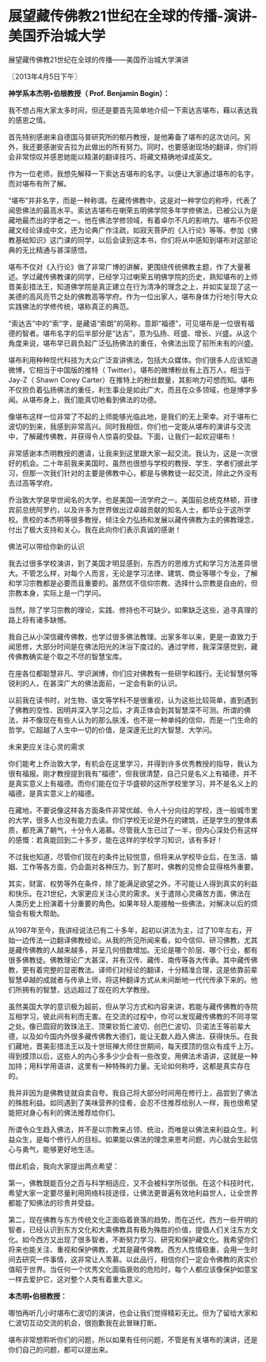 # 展望藏传佛教21世纪在全球的传播-演讲-美国乔治城大学

展望藏传佛教21世纪在全球的传播——美国乔治城大学演讲

〖2013年4月5日下午〗

**神学系本杰明•伯根教授（ Prof. Benjamin Bogin）：**

我不想占用大家太多时间，但还是要首先简单地介绍一下索达吉堪布，藉以表达我的感恩之情。

首先特别感谢来自德国马普研究所的郁丹教授，是他筹备了堪布的这次访问。另外，我还要感谢安吉拉为此做出的所有努力。同时，也要感谢现场的翻译，你们将会非常惊叹并感恩她能以精湛的翻译技巧，将藏文精确地译成英文。

作为一位老师，我想先解释一下索达吉堪布的名字。以便让大家通过堪布的名字，而对堪布有所了解。

“堪布”并非名字，而是一种称谓。在藏传佛教中，这是对一种学位的称呼，代表了闻思佛法的最高水平。索达吉堪布在喇荣五明佛学院多年学修佛法，已被公认为是藏地最杰出的学者之一。他在佛法学修领域，有着卓尔不凡的影响力。堪布不仅把藏文经论译成中文，还为论典广作注疏，如寂天菩萨的《入行论》等等。参加《佛教基础知识》这门课的同学，以后会读到这本书，你们将从中感知到堪布对这部论典的无比精通与甚深感悟。

堪布不仅对《入行论》做了非常广博的讲解，更围绕传统佛教主题，作了大量著述。学过藏传佛教课的同学，已经学习过喇荣五明佛学院的历史，熟知堪布的上师晋美彭措法王，知道佛学院是真正建立在行为清净的理念之上，并如实呈现了这一美德的高风亮节之处的佛教高等学府。作为一位出家人，堪布身体力行地引导大众实践佛法的学修传统，堪称真正的典范。

“索达吉”中的“索”字，是藏语“索朗”的简称，意即“福德”，可见堪布是一位很有福德的智者。堪布名字的后半部分是“达吉”，意为弘扬、旺盛、增长、兴盛。从这个角度来说，堪布早已肩负起广泛弘扬佛法的重任，令佛法出现了前所未有的兴盛。

堪布利用种种现代科技为大众广泛宣讲佛法，包括大众媒体。你们很多人应该知道微博，它相当于中国版的推特（ Twitter）。堪布的微博粉丝有上百万人，相当于 Jay-Z（ Shawn Corey Carter）在推特上的粉丝数量，其影响力可想而知。堪布不仅担负着弘扬佛法的重任，利生事业是如此广大，而且在众多领域，也是博学多闻。从堪布身上，我们能真切地看到佛法的功德。

像堪布这样一位非常了不起的上师能够光临此地，是我们的无上荣幸。对于堪布仁波切的到来，我感到非常高兴。同时我相信，你们也一定能从堪布的演讲与交流中，了解藏传佛教，并获得令人惊喜的受益。下面，让我们一起欢迎堪布！

非常感谢本杰明教授的邀请，让我来到这里跟大家一起交流。我认为，这是一次很好的机会。二十年前我来美国时，虽然也很想与学校的教授、学生、学者们彼此学习，但那一次我们针对的主要是佛教中心，都是与佛教徒一起交流，除此之外没有去过高等学府。

乔治敦大学是举世闻名的大学，也是美国一流学府之一。美国前总统克林顿，菲律宾前总统阿罗约，以及许多为世界做出过卓越贡献的知名人士，都毕业于这所学校。贵校的本杰明等很多教授，倾注全力弘扬和发展以藏传佛教为主的佛教理念，付出了极大支持和关心。我在此向你们表示真诚的感谢！

佛法可以带给你新的认识

我去过很多学校演讲，到了美国才明显感到，东西方的思维方式和学习方法差异很大。不管怎么样，对每个人而言，无论是学习法律、建筑、商业等哪个专业，了解和学习宗教都是必要而且重要的。虽然信不信仰宗教、选择什么宗教是自由的，但宗教本身，实际上是一门学问。

当然，除了学习宗教的理论，实践、修持也不可缺少。如果缺乏这些，追寻真理的路上将有诸多缺憾。

我自己从小深信藏传佛教，也学过很多佛法教理。出家多年以来，更是一直致力于闻思修，大部分时间是在佛法阳光的沐浴下度过的。通过学修，我深深感觉到，藏传佛教确实是个取之不尽的智慧宝库。

在座各位都聪慧非凡、学识渊博，你们应对佛教有一些研学和践行。无论智慧何等锐利的人，在甚深广大的佛法面前，一定会有新的认识。

以前我在读书时，对生物、语文等学科不是很重视，认为这些比较简单，直到遇到了佛教的空性、因明并深入学习之后，才真正体会到其智慧深不可测。所谓的佛法，并不像现在有些人认为的那么肤浅，也不是一种单纯的信仰，而是一门生命的哲学。它超越了人生中一切的价值，是深邃无比的大智慧、大学问。

未来更应关注心灵的需求

你们能考上乔治敦大学，有机会在这里学习，并得到许多优秀教授的指导，我认为很有福报。刚才教授提到我有“福德”，但我很清楚，自己只是名义上有福德，并不是真实意义上有福德。而你们能在位于华盛顿的这所学校里学习，并不是名义上的福德，是真实意义上的福德。

在藏地，不要说像这样各方面条件非常优越、令人十分向往的学校，连一般城市里的大学，很多人也没有能力去读。你们学校无论是外在的建筑，还是学生的整体素质，都充满了朝气，十分令人渴慕。尽管我人生已过了一半，但内心深处仍有这样的感慨：若真能回到二十多岁，能在这样的学校学习知识，该有多好！

不过我也知道，尽管你们现在的条件比较悦意，但将来从学校毕业后，在生活、婚姻、工作等各方面，仍会面对各种压力。到了那时，佛教的见修会显得格外重要。

其实，财富、权势等外在条件，除了能满足欲望之外，不可能让人得到真实的利益和快乐。在21世纪，大家更应关注心灵的需求。关于遣除心灵痛苦方面，佛法在人类历史上扮演着十分重要的角色。如果年轻人能接触一些佛法，对解决以后的烦恼会有极大帮助。

从1987年至今，我讲经说法已有二十多年，起初以讲法为主，过了10年左右，开始一边传法一边翻译佛教经论。从我的所见所闻来看，如今信仰、研习佛教，尤其是藏传佛教的人越来越多，并呈几何倍数增加。无论是哪个阶层、哪个行业，都有很多佛教徒。佛教理论广大甚深，并有汉传、藏传、南传等各大传承。其中藏传佛教，更有着完整的显密教法。译师们对经论的翻译，十分精准合理，这是依靠前辈智慧卓越的成就者与传承上师，将这种翻译方式从未间断地一代代传承下来的。他们所拥有的智慧，远远超过了现在的大学教授。

虽然美国大学的意识极为超前，但从学习方式和内容来讲，若能与藏传佛教的寺院互相学习，彼此间有利而无害。在交流的过程中，你可以发现藏传佛教的不同寻常之处。像已圆寂的敦珠法王、顶果钦哲仁波切、创巴仁波切、贝诺法王等前辈大德，以及如今国内外很多藏传佛教大德们，能让无数人趋入佛法、获得快乐。在我们藏地，晋美彭措法王以及十世班禅大师住世期间，每天摸顶的信众有成千上万。得到摸顶以后，这些人的内心多多少少会有一些改变。用佛法术语讲，这就是一种加持；用科学用语讲，这里有一种特殊的力量。无论如何称呼，这都是真实存在的。

我并非因为是佛教徒就自卖自夸。我自己将大部分时间用在修行上，品尝到了佛法的殊胜利益。如同遇到了美味营养的佳肴，会忍不住推荐给别人一样，我也很希望能把对身心有利的佛法推荐给你们。

所谓令众生趋入佛法，并不是以宗教来占领、统治，而唯是以佛法来利益众生。利益众生，是每个修行人的目标。如果能以佛法的理念来思考问题，内心就会生起信心与勇气，能够更好地生活。

借此机会，我向大家提出两点希望：

第一，佛教既能百分之百与科学相适应，又不会被科学所驳倒。在这个科技时代，希望大家一定要尽量利用网络科技途径，让佛法更普遍有效地利益世人，让全世界都能了知佛法的珍贵并受益。

第二，现在佛教与东方传统文化正面临着衰落的趋势。而在近代，西方一些开明的智者，已经认识到东方文化和大乘佛教具有极为殊胜的价值，提倡人们关注东方文化。如今西方又出现了很多智者，不断努力学习、研究和保护藏文化。我希望你们将来也能关注、重视和保护佛教，尤其是藏传佛教。西方人性情稳重，会用一生时间去研究一件事情，这非常让人羡慕。以此品行，相信你们一定会令佛教的真实价值昭于世界。当任何一个优秀文化面临衰败的危险时，每个人都应该像保护如意宝一样去爱护它，这对整个人类有着重大意义。

**本杰明•伯根教授：**

哪怕再听几小时堪布仁波切的演讲，也会让我们觉得精彩无比。但为了留给大家和仁波切互动交流的机会，很抱歉我在此冒昧打断。

堪布非常想聆听你们的问题，所以如果有任何问题，不管是有关堪布的演讲，还是你们自己的问题，都可以提出来。

